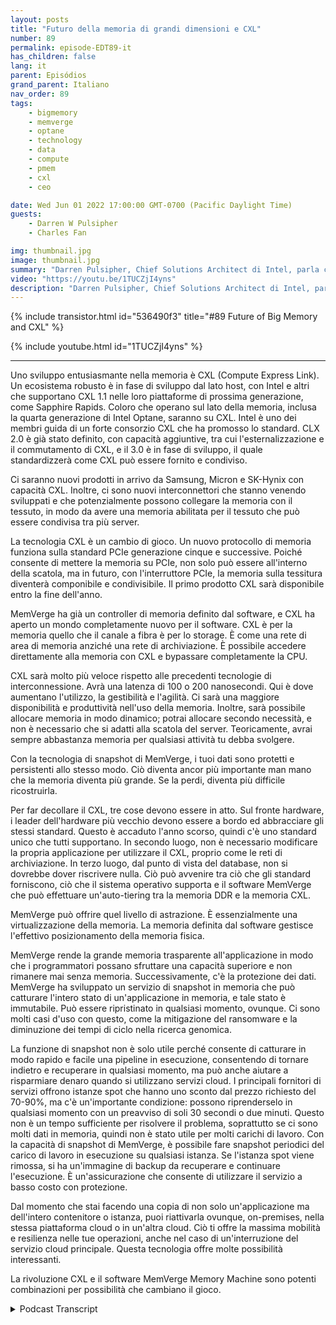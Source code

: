 ```yaml
---
layout: posts
title: "Futuro della memoria di grandi dimensioni e CXL"
number: 89
permalink: episode-EDT89-it
has_children: false
lang: it
parent: Episódios
grand_parent: Italiano
nav_order: 89
tags:
    - bigmemory
    - memverge
    - optane
    - technology
    - data
    - compute
    - pmem
    - cxl
    - ceo

date: Wed Jun 01 2022 17:00:00 GMT-0700 (Pacific Daylight Time)
guests:
    - Darren W Pulsipher
    - Charles Fan

img: thumbnail.jpg
image: thumbnail.jpg
summary: "Darren Pulsipher, Chief Solutions Architect di Intel, parla con Charles Fan, CEO di MemVerge, riguardo a come la rivoluzione di CXL e il software di MemVerge rappresentino il futuro della memoria enorme."
video: "https://youtu.be/1TUCZjI4yns"
description: "Darren Pulsipher, Chief Solutions Architect di Intel, parla con Charles Fan, CEO di MemVerge, riguardo a come la rivoluzione di CXL e il software di MemVerge rappresentino il futuro della memoria enorme."
---
```


<div>
{% include transistor.html id="536490f3" title="#89 Future of Big Memory and CXL" %}

{% include youtube.html id="1TUCZjI4yns" %}
</div>

---

Uno sviluppo entusiasmante nella memoria è CXL (Compute Express Link). Un ecosistema robusto è in fase di sviluppo dal lato host, con Intel e altri che supportano CXL 1.1 nelle loro piattaforme di prossima generazione, come Sapphire Rapids. Coloro che operano sul lato della memoria, inclusa la quarta generazione di Intel Optane, saranno su CXL. Intel è uno dei membri guida di un forte consorzio CXL che ha promosso lo standard. CLX 2.0 è già stato definito, con capacità aggiuntive, tra cui l'esternalizzazione e il commutamento di CXL, e il 3.0 è in fase di sviluppo, il quale standardizzerà come CXL può essere fornito e condiviso.

Ci saranno nuovi prodotti in arrivo da Samsung, Micron e SK-Hynix con capacità CXL. Inoltre, ci sono nuovi interconnettori che stanno venendo sviluppati e che potenzialmente possono collegare la memoria con il tessuto, in modo da avere una memoria abilitata per il tessuto che può essere condivisa tra più server.

La tecnologia CXL è un cambio di gioco. Un nuovo protocollo di memoria funziona sulla standard PCIe generazione cinque e successive. Poiché consente di mettere la memoria su PCIe, non solo può essere all'interno della scatola, ma in futuro, con l'interruttore PCIe, la memoria sulla tessitura diventerà componibile e condivisibile. Il primo prodotto CXL sarà disponibile entro la fine dell'anno.

MemVerge ha già un controller di memoria definito dal software, e CXL ha aperto un mondo completamente nuovo per il software. CXL è per la memoria quello che il canale a fibra è per lo storage. È come una rete di area di memoria anziché una rete di archiviazione. È possibile accedere direttamente alla memoria con CXL e bypassare completamente la CPU.

CXL sarà molto più veloce rispetto alle precedenti tecnologie di interconnessione. Avrà una latenza di 100 o 200 nanosecondi. Qui è dove aumentano l'utilizzo, la gestibilità e l'agilità. Ci sarà una maggiore disponibilità e produttività nell'uso della memoria. Inoltre, sarà possibile allocare memoria in modo dinamico; potrai allocare secondo necessità, e non è necessario che si adatti alla scatola del server. Teoricamente, avrai sempre abbastanza memoria per qualsiasi attività tu debba svolgere.

Con la tecnologia di snapshot di MemVerge, i tuoi dati sono protetti e persistenti allo stesso modo. Ciò diventa ancor più importante man mano che la memoria diventa più grande. Se la perdi, diventa più difficile ricostruirla.

Per far decollare il CXL, tre cose devono essere in atto. Sul fronte hardware, i leader dell'hardware più vecchio devono essere a bordo ed abbracciare gli stessi standard. Questo è accaduto l'anno scorso, quindi c'è uno standard unico che tutti supportano. In secondo luogo, non è necessario modificare la propria applicazione per utilizzare il CXL, proprio come le reti di archiviazione. In terzo luogo, dal punto di vista del database, non si dovrebbe dover riscrivere nulla. Ciò può avvenire tra ciò che gli standard forniscono, ciò che il sistema operativo supporta e il software MemVerge che può effettuare un'auto-tiering tra la memoria DDR e la memoria CXL.

MemVerge può offrire quel livello di astrazione. È essenzialmente una virtualizzazione della memoria. La memoria definita dal software gestisce l'effettivo posizionamento della memoria fisica.

MemVerge rende la grande memoria trasparente all'applicazione in modo che i programmatori possano sfruttare una capacità superiore e non rimanere mai senza memoria. Successivamente, c'è la protezione dei dati. MemVerge ha sviluppato un servizio di snapshot in memoria che può catturare l'intero stato di un'applicazione in memoria, e tale stato è immutabile. Può essere ripristinato in qualsiasi momento, ovunque. Ci sono molti casi d'uso con questo, come la mitigazione del ransomware e la diminuzione dei tempi di ciclo nella ricerca genomica.

La funzione di snapshot non è solo utile perché consente di catturare in modo rapido e facile una pipeline in esecuzione, consentendo di tornare indietro e recuperare in qualsiasi momento, ma può anche aiutare a risparmiare denaro quando si utilizzano servizi cloud. I principali fornitori di servizi offrono istanze spot che hanno uno sconto dal prezzo richiesto del 70-90%, ma c'è un'importante condizione: possono riprenderselo in qualsiasi momento con un preavviso di soli 30 secondi o due minuti. Questo non è un tempo sufficiente per risolvere il problema, soprattutto se ci sono molti dati in memoria, quindi non è stato utile per molti carichi di lavoro. Con la capacità di snapshot di MemVerge, è possibile fare snapshot periodici del carico di lavoro in esecuzione su qualsiasi istanza. Se l'istanza spot viene rimossa, si ha un'immagine di backup da recuperare e continuare l'esecuzione. È un'assicurazione che consente di utilizzare il servizio a basso costo con protezione.

Dal momento che stai facendo una copia di non solo un'applicazione ma dell'intero contenitore o istanza, puoi riattivarla ovunque, on-premises, nella stessa piattaforma cloud o in un'altra cloud. Ciò ti offre la massima mobilità e resilienza nelle tue operazioni, anche nel caso di un'interruzione del servizio cloud principale. Questa tecnologia offre molte possibilità interessanti.

La rivoluzione CXL e il software MemVerge Memory Machine sono potenti combinazioni per possibilità che cambiano il gioco.



<details>
<summary> Podcast Transcript </summary>

<p></p>

</details>
